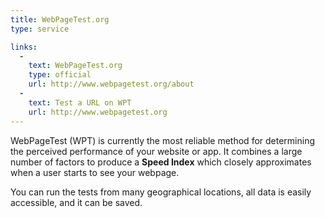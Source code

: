 ```yaml
---
title: WebPageTest.org
type: service

links:
  -
    text: WebPageTest.org
    type: official
    url: http://www.webpagetest.org/about
  -
    text: Test a URL on WPT
    url: http://www.webpagetest.org
---
```


WebPageTest (WPT) is currently the most reliable method for determining the perceived performance of your website or app. It combines a large number of factors to produce a **Speed Index** which closely approximates when a user starts to see your webpage.

You can run the tests from many geographical locations, all data is easily accessible, and it can be saved.
